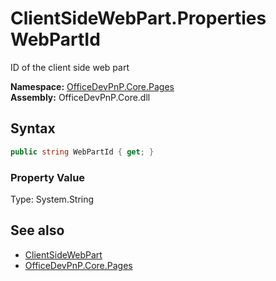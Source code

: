 # ClientSideWebPart.Properties WebPartId
ID of the client side web part  

**Namespace:** [OfficeDevPnP.Core.Pages](OfficeDevPnP.Core.Pages.md)  
**Assembly:** OfficeDevPnP.Core.dll  
## Syntax
```C#
public string WebPartId { get; }
```

### Property Value
Type: System.String  

## See also
- [ClientSideWebPart](OfficeDevPnP.Core.Pages.ClientSideWebPart.md) 
- [OfficeDevPnP.Core.Pages](OfficeDevPnP.Core.Pages.md)
